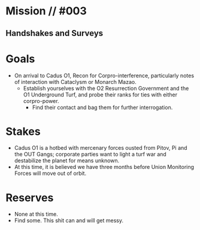 # Mission // #003
## Handshakes and Surveys
# Goals
- On arrival to Cadus O1, Recon for Corpro-interference, particularly notes of interaction with Cataclysm or Monarch Mazao.
  - Establish yourselves with the O2 Resurrection Government and the O1 Underground Turf, and probe their ranks for ties with either corpro-power.
    - Find their contact and bag them for further interrogation. 

# Stakes
- Cadus O1 is a hotbed with mercenary forces ousted from Pitov, Pi and the OUT Gangs; corporate parties want to light a turf war and destabilize the planet for means unknown.
- At this time, it is believed we have three months before Union Monitoring Forces will move out of orbit.

# Reserves
- None at this time.
- Find some. This shit can and will get messy.